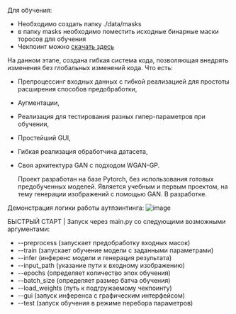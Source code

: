 Для обучения:
- Необходимо создать папку ./data/masks
- в папку masks необходимо поместить исходные бинарные маски торосов для обучения
- Чекпоинт можно [скачать здесь](https://drive.google.com/file/d/1xmheylyamhO-CDPHMzwEOhsW9Em_SrLI/view?usp=sharing)

На данном этапе, создана гибкая система кода, позволяющая внедрять изменения без глобальных изменений кода.
Что есть:
- Препроцессинг входных данных с гибкой реализацией для простоты расширения способов предобработки,
- Аугментации,
- Реализация для тестирования разных гипер-параметров при обучении,
- Простейший GUI,
- Гибкая реализация обработчика датасета,
- Своя архитектура GAN с подходом WGAN-GP.

  Проект разработан на базе Pytorch, без использования готовых предобученных моделей.
  Является учебным и первым проектом, на тему генерации изображений с помощью GAN.
  В разработке.

Демонстрация логики работы аутпэинтинга:
![image](https://github.com/user-attachments/assets/0750c22d-243b-48e2-a385-68173bc46936)

БЫСТРЫЙ СТАРТ | Запуск через main.py со следующими возможными аргументами:
- --preprocess (запускает предобработку входных масок)
- --train (запускает обучение модели с заданными параметрами)
- --infer (инференс модели и генерация результата)
- --input_path (указание пути к входному изображению)
- --epochs (определяет количество эпох обучения)
- --batch_size (определяет размер батча обучения)
- --load_weights (путь к подгружаемому чекпоинту)
- --gui (запуск инференса с графическим интерфейсом)
- --test (запуск обучения в режиме перебора параметров)
